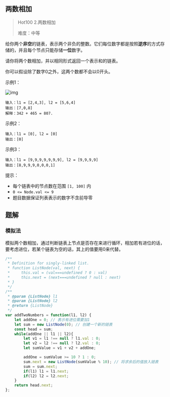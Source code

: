 ## 两数相加

> Hot100 2.两数相加
>
> 难度：中等

给你两个**非空**的链表，表示两个非负的整数。它们每位数字都是按照**逆序**的方式存储的，并且每个节点只能存储**一位**数字。

请你将两个数相加，并以相同形式返回一个表示和的链表。

你可以假设除了数字0之外，这两个数都不会以0开头。

示例1：

![img](https://assets.leetcode-cn.com/aliyun-lc-upload/uploads/2021/01/02/addtwonumber1.jpg)

```
输入：l1 = [2,4,3], l2 = [5,6,4]
输出：[7,0,8]
解释：342 + 465 = 807.
```

示例2：

```
输入：l1 = [0], l2 = [0]
输出：[0]
```

示例3：

```
输入：l1 = [9,9,9,9,9,9,9], l2 = [9,9,9,9]
输出：[8,9,9,9,0,0,0,1]
```

提示：

- 每个链表中的节点数在范围 `[1, 100]` 内
- `0 <= Node.val <= 9`
- 题目数据保证列表表示的数字不含前导零

## 题解

### 模拟法

模拟两个数相加，通过判断链表上节点是否存在来进行循环，相加若有进位的话，要考虑进位，若某个链表为空的话，其上的值要用0来代替。

```javascript
/**
 * Definition for singly-linked list.
 * function ListNode(val, next) {
 *     this.val = (val===undefined ? 0 : val)
 *     this.next = (next===undefined ? null : next)
 * }
 */
/**
 * @param {ListNode} l1
 * @param {ListNode} l2
 * @return {ListNode}
 */
var addTwoNumbers = function(l1, l2) {
    let addOne = 0; // 表示有进位需要加1
    let sum = new ListNode(0); // 创建一个新的链表
    const head = sum;
    while(addOne || l1 || l2){
        let v1 = l1 !== null ? l1.val : 0;
        let v2 = l2 !== null ? l2.val : 0;
        let sumValue = v1 + v2 + addOne;

        addOne = sumValue >= 10 ? 1 : 0;
        sum.next = new ListNode(sumValue % 10); // 将求余后的值放入链表
        sum = sum.next;
        if(l1) l1 = l1.next;
        if(l2) l2 = l2.next;
    }
    return head.next;
};
```

